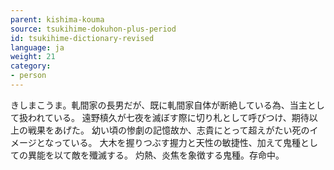 ```yaml
---
parent: kishima-kouma
source: tsukihime-dokuhon-plus-period
id: tsukihime-dictionary-revised
language: ja
weight: 21
category:
- person
---
```


きしまこうま。軋間家の長男だが、既に軋間家自体が断絶している為、当主として扱われている。
遠野槙久が七夜を滅ぼす際に切り札として呼びつけ、期待以上の戦果をあげた。
幼い頃の惨劇の記憶故か、志貴にとって超えがたい死のイメージとなっている。
大木を握りつぶす握力と天性の敏捷性、加えて鬼種としての異能を以て敵を殲滅する。
灼熱、炎焦を象徴する鬼種。存命中。
